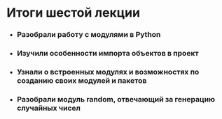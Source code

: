 # Итоги шестой лекции
* ### Разобрали работу с модулями в Python
* ### Изучили особенности импорта объектов в проект
* ### Узнали о встроенных модулях и возможностях по созданию своих модулей и пакетов
* ### Разобрали модуль random, отвечающий за генерацию случайных чисел